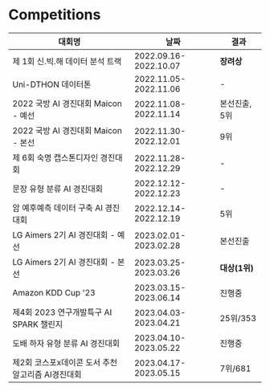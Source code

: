 # Competitions

|대회명|날짜|결과|
|------|---|---|
|제 1회 신.빅.해 데이터 분석 트랙|2022.09.16-2022.10.07|**장려상**|
|Uni-DTHON 데이터톤|2022.11.05-2022.11.06|-|
|2022 국방 AI 경진대회 Maicon - 예선|2022.11.08-2022.11.14|본선진출, 5위|
|2022 국방 AI 경진대회 Maicon - 본선|2022.11.30-2022.12.01|9위|
|제 6회 숙명 캡스톤디자인 경진대회|2022.11.28-2022.12.29|-|
|문장 유형 분류 AI 경진대회|2022.12.12-2022.12.23|-|
|암 예후예측 데이터 구축 AI 경진대회|2022.12.14-2022.12.19|5위|
|LG Aimers 2기 AI 경진대회 - 예선|2023.02.01-2023.02.28|본선진출|
|LG Aimers 2기 AI 경진대회 - 본선|2023.03.25-2023.03.26|**대상(1위)**|
|Amazon KDD Cup '23|2023.03.15-2023.06.14|진행중|
|제4회 2023 연구개발특구 AI SPARK 챌린지|2023.04.03-2023.04.21|25위/353|
|도배 하자 유형 분류 AI 경진대회|2023.04.10-2023.05.22|진행중|
|제2회 코스포x데이콘 도서 추천 알고리즘 AI경진대회|2023.04.17-2023.05.15|7위/681|
